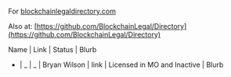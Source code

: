For [blockchainlegaldirectory.com](http://blockchainlegaldirectory.com)

Also at: [https://github.com/BlockchainLegal/Directory](https://github.com/BlockchainLegal/Directory)

Name | Link | Status | Blurb 
- | _ | _ |
Bryan Wilson | link | Licensed in MO and Inactive | Blurb

